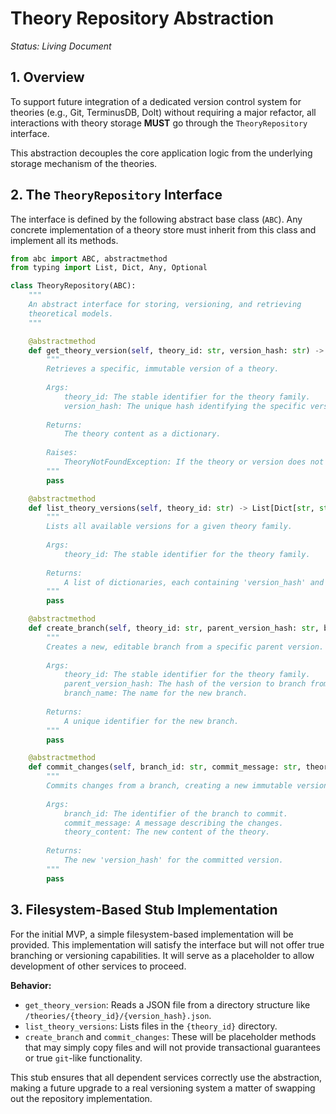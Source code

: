 # Theory Repository Abstraction

*Status: Living Document*

## 1. Overview

To support future integration of a dedicated version control system for theories (e.g., Git, TerminusDB, Dolt) without requiring a major refactor, all interactions with theory storage **MUST** go through the `TheoryRepository` interface.

This abstraction decouples the core application logic from the underlying storage mechanism of the theories.

## 2. The `TheoryRepository` Interface

The interface is defined by the following abstract base class (`ABC`). Any concrete implementation of a theory store must inherit from this class and implement all its methods.

```python
from abc import ABC, abstractmethod
from typing import List, Dict, Any, Optional

class TheoryRepository(ABC):
    """
    An abstract interface for storing, versioning, and retrieving 
    theoretical models.
    """

    @abstractmethod
    def get_theory_version(self, theory_id: str, version_hash: str) -> Dict[str, Any]:
        """
        Retrieves a specific, immutable version of a theory.
        
        Args:
            theory_id: The stable identifier for the theory family.
            version_hash: The unique hash identifying the specific version.
            
        Returns:
            The theory content as a dictionary.
            
        Raises:
            TheoryNotFoundException: If the theory or version does not exist.
        """
        pass

    @abstractmethod
    def list_theory_versions(self, theory_id: str) -> List[Dict[str, str]]:
        """
        Lists all available versions for a given theory family.
        
        Args:
            theory_id: The stable identifier for the theory family.
            
        Returns:
            A list of dictionaries, each containing 'version_hash' and 'commit_message'.
        """
        pass

    @abstractmethod
    def create_branch(self, theory_id: str, parent_version_hash: str, branch_name: str) -> str:
        """
        Creates a new, editable branch from a specific parent version.
        
        Args:
            theory_id: The stable identifier for the theory family.
            parent_version_hash: The hash of the version to branch from.
            branch_name: The name for the new branch.
            
        Returns:
            A unique identifier for the new branch.
        """
        pass

    @abstractmethod
    def commit_changes(self, branch_id: str, commit_message: str, theory_content: Dict[str, Any]) -> str:
        """
        Commits changes from a branch, creating a new immutable version.
        
        Args:
            branch_id: The identifier of the branch to commit.
            commit_message: A message describing the changes.
            theory_content: The new content of the theory.
            
        Returns:
            The new 'version_hash' for the committed version.
        """
        pass
```

## 3. Filesystem-Based Stub Implementation

For the initial MVP, a simple filesystem-based implementation will be provided. This implementation will satisfy the interface but will not offer true branching or versioning capabilities. It will serve as a placeholder to allow development of other services to proceed.

**Behavior:**
- `get_theory_version`: Reads a JSON file from a directory structure like `/theories/{theory_id}/{version_hash}.json`.
- `list_theory_versions`: Lists files in the `{theory_id}` directory.
- `create_branch` and `commit_changes`: These will be placeholder methods that may simply copy files and will not provide transactional guarantees or true `git`-like functionality.

This stub ensures that all dependent services correctly use the abstraction, making a future upgrade to a real versioning system a matter of swapping out the repository implementation. 
